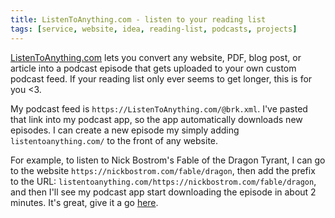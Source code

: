 ```yaml
---
title: ListenToAnything.com - listen to your reading list
tags: [service, website, idea, reading-list, podcasts, projects]
---
```


[ListenToAnything.com](https://listentoanything.com) lets you convert any
website, PDF, blog post, or article into a podcast episode that gets uploaded to
your own custom podcast feed. If your reading list only ever seems to get
longer, this is for you <3.

My podcast feed is `https://ListenToAnything.com/@brk.xml`. I've
pasted that link into my podcast app, so the app automatically downloads new
episodes. I can create a new episode my simply adding `listentoanything.com/`
to the front of any website.

For example, to listen to Nick Bostrom's Fable of the Dragon Tyrant, I can go
to the website `https://nickbostrom.com/fable/dragon`, then add the prefix to
the URL: `listentoanything.com/https://nickbostrom.com/fable/dragon`, and then
I'll see my podcast app start downloading the episode in about 2 minutes. It's
great, give it a go [here](https://listentoanything.com).
